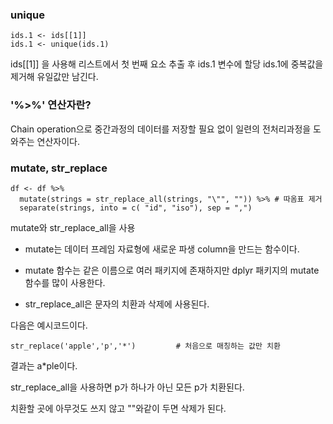 ### unique

```
ids.1 <- ids[[1]]
ids.1 <- unique(ids.1)
```

ids[[1]] 을 사용해 리스트에서 첫 번째 요소 추출 후 ids.1 변수에 할당
ids.1에 중복값을 제거해 유일값만 남긴다.

### '%>%' 연산자란?

Chain operation으로 중간과정의 데이터를 저장할 필요 없이 일련의 전처리과정을 도와주는 연산자이다.

### mutate, str_replace

```
df <- df %>% 
  mutate(strings = str_replace_all(strings, "\"", "")) %>% # 따옴표 제거
  separate(strings, into = c( "id", "iso"), sep = ",") 
```

mutate와 str_replace_all을 사용

- mutate는 데이터 프레임 자료형에 새로운 파생 column을 만드는 함수이다.
- mutate 함수는 같은 이름으로 여러 패키지에 존재하지만 dplyr 패키지의 mutate 함수를 많이 사용한다.

- str_replace_all은 문자의 치환과 삭제에 사용된다.

다음은 예시코드이다.

```
str_replace('apple','p','*')         # 처음으로 매칭하는 값만 치환 
```

결과는 a*ple이다.

str_replace_all을 사용하면 p가 하나가 아닌 모든 p가 치환된다.

치환할 곳에 아무것도 쓰지 않고 ""와같이 두면 삭제가 된다.


